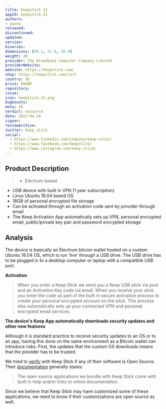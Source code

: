 ```yaml
---
title: Keepstick 32
appId: keepstick.32
authors:
- danny
released: 
discontinued: 
updated: 
version: 
binaries: 
dimensions: [56.1, 21.6, 10.4]
weight: 30
provider: The Broadband Computer Company Limited
providerWebsite: 
website: https://keepstick.com/
shop: https://keepstick.com/cart
country: UK
price: 69GBP
repository: 
issue: 
icon: keepstick.32.png
bugbounty: 
meta: ok
verdict: nosource
date: 2022-04-26
signer: 
reviewArchive: 
twitter: keep_stick
social:
  - https://www.linkedin.com/company/keep-stick/
  - https://www.facebook.com/KeepStick/
  - https://www.instagram.com/keep_stick/
---
```


## Product Description 

> - Electrum based
- USB device with built in VPN (1 year subscription)
- Linux Ubuntu 18.04 based OS 
- 18GB of personal encrypted file storage
- Can be activated through an activation code sent by provider through email
- The Keep Activation App automatically sets up VPN, personal encrypted email, public/private key pair and password encrypted storage 

## Analysis 

The device is basically an Electrum bitcoin wallet hosted on a custom Ubuntu 18.04 OS, which is run 'live' through a USB drive. The USB drive has to be plugged in to a desktop computer or laptop with a compatible USB port. 

**Activation**

> When you order a Keep Stick we send you a Keep USB stick via post and an Activation Key code via email. When you receive your stick you enter the code as part of the built in secure activation process to create your personal encrypted account on the stick. This process also automatically sets up your connected VPN and personal encrypted email services. 

**The device's Keep App automatically downloads security updates and other new features** 

Although it is standard practice to receive security updates to an OS or to an app, having this done on the same environment as a Bitcoin wallet can introduce risks. First, the updates that the custom OS downloads means that the provider has to be trusted. 

We tried to [verify](https://twitter.com/BitcoinWalletz/status/1518761437895991296) with Keep Stick if any of their software is Open Source. Their [documentation](https://keepstick.com/pages/faqs) generally states: 

> The open source applications we bundle with Keep Stick come with built in help and/or links to online documentation.

Since we believe that Keep Stick may have customized some of these applications, we need to know if their customizations are open source as well. 